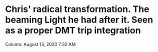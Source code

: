 # Chris' radical transformation. The beaming Light he had after it. Seen as a proper DMT trip integration

Column: August 13, 2020 7:32 AM